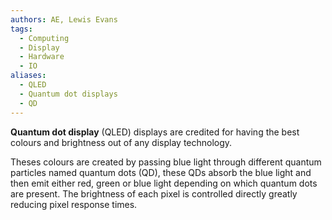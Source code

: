 ```yaml
---
authors: AE, Lewis Evans
tags:
  - Computing
  - Display
  - Hardware
  - IO
aliases:
  - QLED
  - Quantum dot displays
  - QD
---
```

**Quantum dot display** (QLED) displays are credited for having the best colours and brightness out of any display technology.

Theses colours are created by passing blue light through different quantum particles named quantum dots (QD), these QDs absorb the blue light and then emit either red, green or blue light depending on which quantum dots are present. The brightness of each pixel is controlled directly greatly reducing pixel response times.